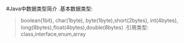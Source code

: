   #Java中数据类型简介
  .基本数据类型:
  >boolean(1bit), char(1byte), byte(1byte),short(2bytes), int(4bytes), long(8bytes),float(4bytes),double(8bytes)
  .引用类型:
  >class,interface,enum,array

